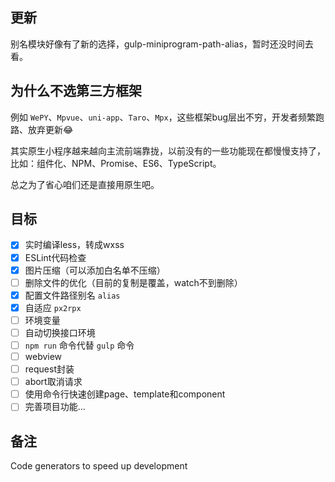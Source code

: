 ## 更新
别名模块好像有了新的选择，gulp-miniprogram-path-alias，暂时还没时间去看。

## 为什么不选第三方框架
例如 `WePY`、`Mpvue`、`uni-app`、`Taro`、`Mpx`，这些框架bug层出不穷，开发者频繁跑路、放弃更新😂

其实原生小程序越来越向主流前端靠拢，以前没有的一些功能现在都慢慢支持了，比如：组件化、NPM、Promise、ES6、TypeScript。

总之为了省心咱们还是直接用原生吧。

## 目标
- [x] 实时编译less，转成wxss
- [x] ESLint代码检查
- [x] 图片压缩（可以添加白名单不压缩）
- [ ] 删除文件的优化（目前的复制是覆盖，watch不到删除）
- [x] 配置文件路径别名 `alias`
- [x] 自适应 `px2rpx`
- [ ] 环境变量
- [ ] 自动切换接口环境
- [ ] `npm run` 命令代替 `gulp` 命令
- [ ] webview
- [ ] request封装
- [ ] abort取消请求
- [ ] 使用命令行快速创建page、template和component
- [ ] 完善项目功能...

## 备注
Code generators to speed up development
